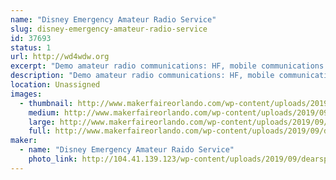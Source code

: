 ```yaml
---
name: "Disney Emergency Amateur Radio Service"
slug: disney-emergency-amateur-radio-service
id: 37693
status: 1
url: http://wd4wdw.org
excerpt: "Demo amateur radio communications: HF, mobile communications with our van, and satellite communications."
description: "Demo amateur radio communications: HF, mobile communications with our van, and satellite communications."
location: Unassigned
images:
  - thumbnail: http://www.makerfaireorlando.com/wp-content/uploads/2019/09/dearsphoto3.jpg
    medium: http://www.makerfaireorlando.com/wp-content/uploads/2019/09/dearsphoto3.jpg
    large: http://www.makerfaireorlando.com/wp-content/uploads/2019/09/dearsphoto3.jpg
    full: http://www.makerfaireorlando.com/wp-content/uploads/2019/09/dearsphoto3.jpg
maker:
  - name: "Disney Emergency Amateur Raido Service"
    photo_link: http://104.41.139.123/wp-content/uploads/2019/09/dearsphoto1.jpg
---
```

